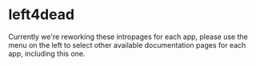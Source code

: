 # left4dead

Currently we're reworking these intropages for each app, please use the menu on the left to select other available documentation pages for each app, including this one.

